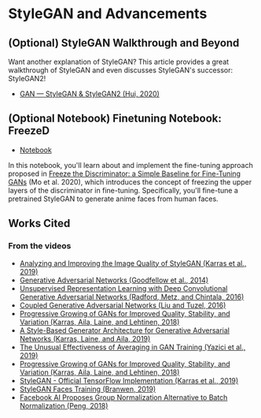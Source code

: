 # StyleGAN and Advancements

## (Optional) StyleGAN Walkthrough and Beyond

Want another explanation of StyleGAN? This article provides a great walkthrough of StyleGAN and even discusses StyleGAN's successor: StyleGAN2!

+ [GAN — StyleGAN & StyleGAN2 (Hui, 2020)](https://medium.com/@jonathan_hui/gan-stylegan-stylegan2-479bdf256299)

## (Optional Notebook) Finetuning Notebook: FreezeD

+ [Notebook](https://colab.research.google.com/github/https-deeplearning-ai/GANs-Public/blob/master/C2W3_FreezeD_(Optional).ipynb)

In this notebook, you'll learn about and implement the fine-tuning approach proposed in [Freeze the Discriminator: a Simple Baseline for Fine-Tuning GANs](https://arxiv.org/abs/2002.10964) (Mo et al. 2020), which introduces the concept of freezing the upper layers of the discriminator in fine-tuning. Specifically, you'll fine-tune a pretrained StyleGAN to generate anime faces from human faces.

## Works Cited

### From the videos

+ [Analyzing and Improving the Image Quality of StyleGAN (Karras et al., 2019)](https://arxiv.org/abs/1912.04958)
+ [Generative Adversarial Networks (Goodfellow et al., 2014)](https://arxiv.org/abs/1406.2661)
+ [Unsupervised Representation Learning with Deep Convolutional Generative Adversarial Networks (Radford, Metz, and Chintala, 2016)](https://arxiv.org/abs/1511.06434)
+ [Coupled Generative Adversarial Networks (Liu and Tuzel, 2016)](https://arxiv.org/abs/1606.07536)
+ [Progressive Growing of GANs for Improved Quality, Stability, and Variation (Karras, Aila, Laine, and Lehtinen, 2018)](https://arxiv.org/abs/1710.10196)
+ [A Style-Based Generator Architecture for Generative Adversarial Networks (Karras, Laine, and Aila, 2019)](https://arxiv.org/abs/1812.04948)
+ [The Unusual Effectiveness of Averaging in GAN Training (Yazici et al., 2019)](https://arxiv.org/abs/1806.04498v2)
+ [Progressive Growing of GANs for Improved Quality, Stability, and Variation (Karras, Aila, Laine, and Lehtinen, 2018)](https://arxiv.org/abs/1710.10196)
+ [StyleGAN - Official TensorFlow Implementation (Karras et al., 2019)](https://github.com/NVlabs/stylegan)
+ [StyleGAN Faces Training (Branwen, 2019)](https://www.gwern.net/images/gan/2019-03-16-stylegan-facestraining.mp4)
+ [Facebook AI Proposes Group Normalization Alternative to Batch Normalization (Peng, 2018)](https://medium.com/syncedreview/facebook-ai-proposes-group-normalization-alternative-to-batch-normalization-fb0699bffae7)
